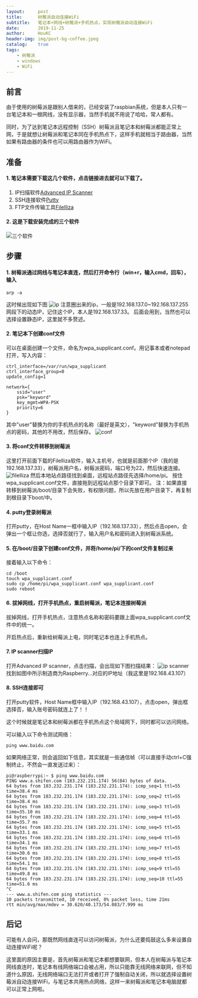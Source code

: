 ```yaml
---
layout:     post
title:      树莓派自动连接WiFi
subtitle:   笔记本+网线+树莓派+手机热点，实现树莓派自动连接WiFi
date:       2019-11-25
author:     HouKC
header-img: img/post-bg-coffee.jpeg
catalog:    true
tags:
    - 树莓派
    - windows
    - WiFi
---
```


## 前言
由于使用的树莓派是跟别人借来的，已经安装了raspbian系统，但是本人只有一台笔记本和一根网线，没有显示器，当然手机就不用说了哈哈，常人都有。

同时，为了达到笔记本远程控制（SSH）树莓派且笔记本和树莓派都能正常上网，于是就想让树莓派和笔记本同在手机热点下，这样手机就相当于路由器，当然如果有路由器的条件也可以用路由器作为WiFi。

## 准备
#### 1. 笔记本需要下载这几个软件，点击链接进去就可以下载了。
1. IP扫描软件[Advanced IP Scanner](https://advanced-ip-scanner.en.softonic.com/)
2. SSH连接软件[Putty](https://www.putty.org/)
3. FTP文件传输工具[Filelliza](https://filezilla-project.org/)

#### 2. 这是下载安装完成的三个软件
 ![三个软件](https://raw.githubusercontent.com/HouKC/houkc.github.io/master/img/piWifi-3software.jpg)
 
## 步骤
#### 1. 树莓派通过网线与笔记本直连，然后打开命令行（win+r，输入cmd，回车），输入
```
arp -a
```
这时候出现如下图
 ![ip](https://raw.githubusercontent.com/HouKC/houkc.github.io/master/img/piWifi-ip.JPG)
注意圈出来的ip，一般是192.168.137.0~192.168.137.255网段下的动态IP，记住这个IP，本人是192.168.137.33。
后面会用到，当然也可以选择设置静态IP，这里就不多赘述。

#### 2. 笔记本下创建conf文件
可以在桌面创建一个文件，命名为wpa_supplicant.conf。用记事本或者notepad打开，写入内容：
```
ctrl_interface=/var/run/wpa_supplicant
ctrl_interface_group=0
update_config=1

network={
	ssid="user"
	psk="keyword"
	key_mgmt=WPA-PSK
	priority=6
}
```
其中"user"替换为你的手机热点的名称（最好是英文），"keyword"替换为手机热点的密码，其他的不用改，然后保存。
 ![conf](https://raw.githubusercontent.com/HouKC/houkc.github.io/master/img/piWifi-conf.JPG)
#### 3. 将conf文件转移到树莓派
这里打开前面下载的Filelliza软件，输入主机号，也就是前面那个IP（我的是192.168.137.33），树莓派用户名，树莓派密码，端口号为22，然后快速连接。
 ![filelliza](https://raw.githubusercontent.com/HouKC/houkc.github.io/master/img/piWifi-filelliza.JPG)
然后本地站点路径找到桌面，远程站点路径先选择/home/pi。
按住wpa_supplicant.conf文件，直接拖到远程站点那个目录下即可。
注：如果直接转移到树莓派/boot/目录下会失败，有权限问题，所以先放在用户目录下，再复制到根目录下boot/中。

#### 4. putty登录树莓派
打开putty，在Host Name一框中输入IP（192.168.137.33），然后点击open，会弹出一个框让你选，选择否就行了，输入用户名和密码进入到树莓派系统。

#### 5. 在/boot/目录下创建conf文件，并将/home/pi/下的conf文件复制过来
接着输入以下命令：
```
cd /boot
touch wpa_supplicant.conf
sudo cp /home/pi/wpa_supplicant.conf wpa_supplicant.conf
sudo reboot
```
#### 6. 拔掉网线，打开手机热点，重启树莓派，笔记本连接树莓派
拔掉网线，打开手机热点，注意热点名称和密码要跟上面wpa_supplicant.conf文件中的统一。

开启热点后，重新给树莓派上电，同时笔记本也连上手机热点。
#### 7. IP scanner扫描IP
打开Advanced IP scanner，点击扫描，会出现如下图扫描结果：
 ![ip scanner](https://raw.githubusercontent.com/HouKC/houkc.github.io/master/img/piWifi-scanner.jpg)
找到如图中所示制造商为Raspberry...对应的IP地址（我这里是192.168.43.107）
#### 8. SSH连接即可
打开putty软件，Host Name框中输入IP（192.168.43.107），点击open，弹出框选择否，输入账号密码就连上了！！

这个时候就是笔记本和树莓派都在手机热点这个局域网下，同时都可以访问网络。

可以输入以下命令测试网络：
```
ping www.baidu.com
```
如果网络正常，则会返回如下信息，其实就是一些通信帧（可以直接手动ctrl+C强制终止，不然会一直发送过来）：
```
pi@raspberrypi:~ $ ping www.baidu.com
PING www.a.shifen.com (183.232.231.174) 56(84) bytes of data.
64 bytes from 183.232.231.174 (183.232.231.174): icmp_seq=1 ttl=55 time=38.4 ms
64 bytes from 183.232.231.174 (183.232.231.174): icmp_seq=2 ttl=55 time=38.4 ms
64 bytes from 183.232.231.174 (183.232.231.174): icmp_seq=3 ttl=55 time=35.10 ms
64 bytes from 183.232.231.174 (183.232.231.174): icmp_seq=4 ttl=55 time=35.7 ms
64 bytes from 183.232.231.174 (183.232.231.174): icmp_seq=5 ttl=55 time=33.1 ms
64 bytes from 183.232.231.174 (183.232.231.174): icmp_seq=6 ttl=55 time=34.1 ms
64 bytes from 183.232.231.174 (183.232.231.174): icmp_seq=7 ttl=55 time=30.6 ms
64 bytes from 183.232.231.174 (183.232.231.174): icmp_seq=8 ttl=55 time=54.1 ms
64 bytes from 183.232.231.174 (183.232.231.174): icmp_seq=9 ttl=55 time=49.8 ms
64 bytes from 183.232.231.174 (183.232.231.174): icmp_seq=10 ttl=55 time=51.6 ms
^C
--- www.a.shifen.com ping statistics ---
10 packets transmitted, 10 received, 0% packet loss, time 21ms
rtt min/avg/max/mdev = 30.620/40.173/54.083/7.999 ms
```


## 后记
可能有人会问，那既然网线直连可以访问树莓派，为什么还要捣鼓这么多来设置自动连接WiFi呢？

这里面的原因主要是，首先树莓派和笔记本都想要联网，但本人在树莓派与笔记本网线直连时，笔记本有线网络端口会被占用，所以只能靠无线网络来联网，但不知道什么原因，无线网络端口无法打开或者打开了强制自动关闭，所以就选择设置树莓派自动连接WiFi，与笔记本共用热点网络，这样一来树莓派和笔记本电脑就都可以正常上网啦。